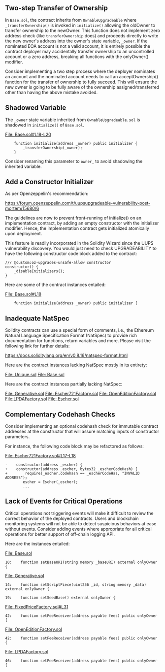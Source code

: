 ## Two-step Transfer of Ownership
In `Base.sol`, the contract inherits from `OwnableUpgradeable` where `_transferOwnership()` is invoked in `initialize()` allowing the oldOwner to transfer ownership to the newOwner. This function does not implement zero address check (like `transferOwnership` does) and proceeds directly to write the new owner's address into the owner's state variable, `_owner`. If the nominated EOA account is not a valid account, it is entirely possible the contract deployer may accidentally transfer ownership to an uncontrolled account or a zero address, breaking all functions with the onlyOwner() modifier.

Consider implementing a two step process where the deployer nominates an account and the nominated account needs to call an acceptOwnership() function for the transfer of ownership to fully succeed.  This will ensure the new owner is going to be fully aware of the ownership assigned/transferred other than having the above mistake avoided.

## Shadowed Variable
The `_owner` state variable inherited from `OwnableUpgradeable.sol` is shadowed in `initialize()` of `Base.sol`.

[File: Base.sol#L18-L20](https://github.com/code-423n4/2022-12-escher/blob/main/src/uris/Base.sol#L18-L20)

```
    function initialize(address _owner) public initializer {
        _transferOwnership(_owner);
    }
```
Consider renaming this parameter to `owner_` to avoid shadowing the inherited variable.

## Add a Constructor Initializer
As per Openzeppelin's recommendation:

https://forum.openzeppelin.com/t/uupsupgradeable-vulnerability-post-mortem/15680/6

The guidelines are now to prevent front-running of initialize() on an implementation contract, by adding an empty constructor with the initializer modifier. Hence, the implementation contract gets initialized atomically upon deployment.

This feature is readily incorporated in the Solidity Wizard since the UUPS vulnerability discovery. You would just need to check UPGRADEABILITY to have the following constructor code block added to the contract:

    /// @custom:oz-upgrades-unsafe-allow constructor
    constructor() {
        _disableInitializers();
    }
Here are some of the contract instances entailed:

[File: Base.sol#L18](https://github.com/code-423n4/2022-12-escher/blob/main/src/uris/Base.sol#L18)

```
    function initialize(address _owner) public initializer {
```
## Inadequate NatSpec
Solidity contracts can use a special form of comments, i.e., the Ethereum Natural Language Specification Format (NatSpec) to provide rich documentation for functions, return variables and more. Please visit the following link for further details:

https://docs.soliditylang.org/en/v0.8.16/natspec-format.html

Here are the contract instances lacking NatSpec mostly in its entirety:

[File: Unique.sol](https://github.com/code-423n4/2022-12-escher/blob/main/src/uris/Unique.sol)
[File: Base.sol](https://github.com/code-423n4/2022-12-escher/blob/main/src/uris/Base.sol)

Here are the contract instances partially lacking NatSpec:

[File: Generative.sol](https://github.com/code-423n4/2022-12-escher/blob/main/src/uris/Generative.sol)
[File: Escher721Factory.sol](https://github.com/code-423n4/2022-12-escher/blob/main/src/Escher721Factory.sol)
[File: OpenEditionFactory.sol](https://github.com/code-423n4/2022-12-escher/blob/main/src/minters/OpenEditionFactory.sol)
[File:LPDAFactory.sol](https://github.com/code-423n4/2022-12-escher/blob/main/src/minters/LPDAFactory.sol)
[File: Escher.sol](https://github.com/code-423n4/2022-12-escher/blob/main/src/Escher.sol)

## Complementary Codehash Checks
Consider implementing an optional codehash check for immutable contract addresses at the constructor that will assure matching inputs of constructor parameters.

For instance, the following code block may be refactored as follows:

[File: Escher721Factory.sol#L17-L18](https://github.com/code-423n4/2022-12-escher/blob/main/src/Escher721Factory.sol#L17-L18)

```
-    constructor(address _escher) {
+    constructor(address _escher, bytes32 _escherCodeHash) {  
+        require(_escher.codehash == _escherCodeHas, "INVALID ADDRESS");
        escher = Escher(_escher);
        ...
```
## Lack of Events for Critical Operations
Critical operations not triggering events will make it difficult to review the correct behavior of the deployed contracts. Users and blockchain monitoring systems will not be able to detect suspicious behaviors at ease without events. Consider adding events where appropriate for all critical operations for better support of off-chain logging API.

Here are the instances entailed:

[File: Base.sol](https://github.com/code-423n4/2022-12-escher/blob/main/src/uris/Base.sol)

```
10:    function setBaseURI(string memory _baseURI) external onlyOwner {
```
[File: Generative.sol](https://github.com/code-423n4/2022-12-escher/blob/main/src/uris/Generative.sol)

```
14:    function setScriptPiece(uint256 _id, string memory _data) external onlyOwner {

19:    function setSeedBase() external onlyOwner {
```
[File: FixedPriceFactory.sol#L31](https://github.com/code-423n4/2022-12-escher/blob/main/src/minters/FixedPriceFactory.sol#L31)

```
42:    function setFeeReceiver(address payable fees) public onlyOwner {
```
[File: OpenEditionFactory.sol](https://github.com/code-423n4/2022-12-escher/blob/main/src/minters/OpenEditionFactory.sol)

```
42:    function setFeeReceiver(address payable fees) public onlyOwner {
```
[File: LPDAFactory.sol](https://github.com/code-423n4/2022-12-escher/blob/main/src/minters/LPDAFactory.sol)

```
46:    function setFeeReceiver(address payable fees) public onlyOwner {
```

